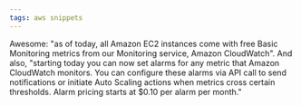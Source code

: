 ```yaml
---
tags: aws snippets
---
```


Awesome: "as of today, all Amazon EC2 instances come with free Basic Monitoring metrics from our Monitoring service, Amazon CloudWatch". And also, "starting today you can now set alarms for any metric that Amazon CloudWatch monitors. You can configure these alarms via API call to send notifications or initiate Auto Scaling actions when metrics cross certain thresholds. Alarm pricing starts at \$0.10 per alarm per month."
